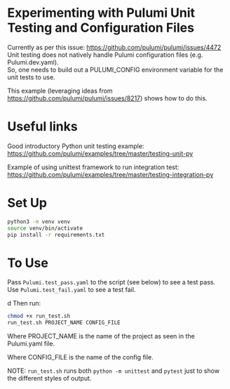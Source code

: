 # Experimenting with Pulumi Unit Testing and Configuration Files
Currently as per this issue: https://github.com/pulumi/pulumi/issues/4472   
Unit testing does not natively handle Pulumi configuration files (e.g. Pulumi.dev.yaml).  
So, one needs to build out a PULUMI_CONFIG environment variable for the unit tests to use.  

This example (leveraging ideas from https://github.com/pulumi/pulumi/issues/8217) shows how to do this.

# Useful links
Good introductory Python unit testing example: https://github.com/pulumi/examples/tree/master/testing-unit-py

Example of using unittest framework to run integration test:
https://github.com/pulumi/examples/tree/master/testing-integration-py 

# Set Up
```bash
python3 -m venv venv
source venv/bin/activate
pip install -r requirements.txt
```

# To Use
Pass `Pulumi.test_pass.yaml` to the script (see below) to see a test pass.  
Use `Pulumi.test_fail.yaml` to see a test fail.  

d
Then run:
```bash
chmod +x run_test.sh 
run_test.sh PROJECT_NAME CONFIG_FILE
```

Where PROJECT_NAME is the name of the project as seen in the Pulumi.yaml file.

Where CONFIG_FILE is the name of the config file.

NOTE: `run_test.sh` runs both `python -m unittest` and `pytest` just to show the different styles of output.